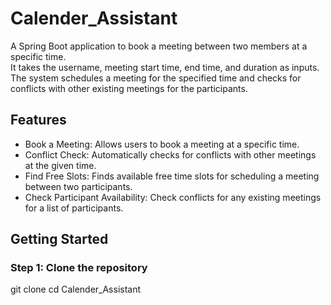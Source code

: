 # Calender_Assistant
A Spring Boot application to book a meeting between two members at a specific time.  
It takes the username, meeting start time, end time, and duration as inputs.  
The system schedules a meeting for the specified time and checks for conflicts with other existing meetings for the participants.

## Features
* Book a Meeting: Allows users to book a meeting at a specific time.
* Conflict Check: Automatically checks for conflicts with other meetings at the given time.
* Find Free Slots: Finds available free time slots for scheduling a meeting between two participants.
* Check Participant Availability: Check conflicts for any existing meetings for a list of participants.

## Getting Started
### Step 1: Clone the repository
git clone 
cd Calender_Assistant
